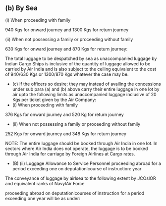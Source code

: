## (b) By Sea

(i) When proceeding with family

940 Kgs for onward journey and 1300 Kgs for return journey

(ii) When not possessing a family or proceeding without family

630 Kgs for onward journey and 870 Kgs for return journey:

The total luggage to be despatched by sea as unaccompanied luggage by Indian Cargo Ships is inclusive of the quantity of luggage allowed to be carried by Air India and is also subject to the ceiling equivalent to the cost of 940/630 Kgs or 1300/870 Kgs whatever the case may be.

- (c) If the officers so desire; they may instead of availing the concessions under sub para (a) and (b) above carry their entire luggage in one lot by air upto the following limits as unaccompanied luggage inclusive of 20 Kgs per ticket given by the Air Company:
- (i) When proceeding with family

376 Kgs for onward journey and 520 Kg for return journey

- (ii) When not possessing a family or proceeding without family

252 Kgs for onward journey and 348 Kgs for return journey

NOTE: The entire luggage should be booked through Air India in one lot. In sectors where Air India does not operate, the luggage is to be booked through Air India for carriage by Foreign Airlines at Cargo rates.

- (B) (ii) Luggage Allowance to Service Personnel proceeding abroad for a period exceeding one on deputationlcourse of instruction: year

The conveyance of luggage by airlsea to the following extent by JCOsIOR and equivalent ranks of NavylAir Force

proceeding abroad on deputationlcourses of instruction for a period exceeding one year will be as under:
